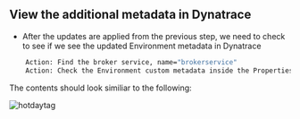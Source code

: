 ## View the additional metadata in Dynatrace

- After the updates are applied from the previous step, we need to check to see if we see the updated Environment metadata in Dynatrace

```bash
    Action: Find the broker service, name="brokerservice"
    Action: Check the Environment custom metadata inside the Properties section
   ```

The contents should look similiar to the following:

![hotdaytag](../../assets/images/hotdaytag.png)

